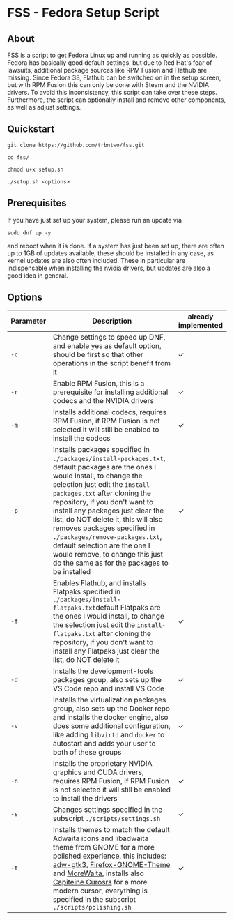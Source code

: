 # FSS - Fedora Setup Script

## About
FSS is a script to get Fedora Linux up and running as quickly as possible. Fedora has basically good default settings, but due to Red Hat's fear of lawsuits, additional package sources like RPM Fusion and Flathub are missing. Since Fedora 38, Flathub can be switched on in the setup screen, but with RPM Fusion this can only be done with Steam and the NVIDIA drivers. To avoid this inconsistency, this script can take over these steps. Furthermore, the script can optionally install and remove other components, as well as adjust settings.

## Quickstart
```
git clone https://github.com/trbntwo/fss.git
```
```
cd fss/
```
```
chmod u+x setup.sh
```
```
./setup.sh <options>
```

## Prerequisites
If you have just set up your system, please run an update via 
```
sudo dnf up -y
```
and reboot when it is done.
If a system has just been set up, there are often up to 1GB of updates available, these should be installed in any case, as kernel updates are also often included. These in particular are indispensable when installing the nvidia drivers, but updates are also a good idea in general.

## Options
| Parameter | Description | already implemented |
|-----------|------|---------------------|
| `-c`       | Change settings to speed up DNF, and enable yes as default option, should be first so that other operations in the script benefit from it | &check; |
| `-r`      | Enable RPM Fusion, this is a prerequisite for installing additional codecs and the NVIDIA drivers | &check; |
| `-m`      | Installs additional codecs, requires RPM Fusion, if RPM Fusion is not selected it will still be enabled to install the codecs | &check; |
| `-p`      | Installs packages specified in `./packages/install-packages.txt`, default packages are the ones I would install, to change the selection just edit the `install-packages.txt` after cloning the repository, if you don't want to install any packages just clear the list, do NOT delete it, this will also removes packages specified in `./packages/remove-packages.txt`, default selection are the one I would remove, to change this just do the same as for the packages to be installed | &check; |
| `-f`      | Enables Flathub, and installs Flatpaks specified in `./packages/install-flatpaks.txt`default Flatpaks are the ones I would install, to change the selection just edit the `install-flatpaks.txt` after cloning the repository, if you don't want to install any Flatpaks just clear the list, do NOT delete it | &check; |
| `-d`      | Installs the development-tools packages group, also sets up the VS Code repo and install VS Code | &check; |
| `-v`      | Installs the virtualization packages group, also sets up the Docker repo and installs the docker engine, also does some additional configuration, like adding `libvirtd` and `docker` to autostart and adds your user to both of these groups | &check; |
| `-n`      | Installs the proprietary NVIDIA graphics and CUDA drivers, requires RPM Fusion, if RPM Fusion is not selected it will still be enabled to install the drivers | &check; |
| `-s`      | Changes settings specified in the subscript `./scripts/settings.sh` | &check;
| `-t`      | Installs themes to match the default Adwaita icons and libadwaita theme from GNOME for a more polished experience, this includes: [adw-gtk3](https://github.com/lassekongo83/adw-gtk3), [Firefox-GNOME-Theme](https://github.com/rafaelmardojai/firefox-gnome-theme) and [MoreWaita](https://github.com/somepaulo/MoreWaita), installs also [Capiteine Curosrs](https://github.com/keeferrourke/capitaine-cursors) for a more modern cursor, everything is specified in the subscript `./scripts/polishing.sh` | &check; |
